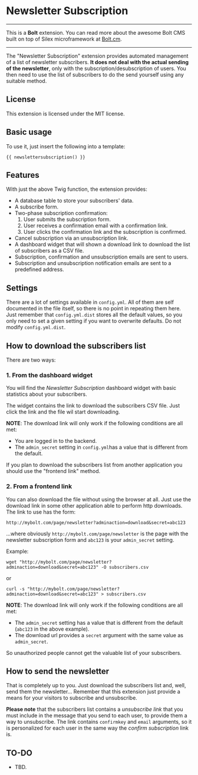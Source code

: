 Newsletter Subscription
=======================

---

This is a **Bolt** extension. You can read more about the awesome Bolt CMS built on top of Silex microframework at [Bolt.cm](http://bolt.cm).  

---

The "Newsletter Subscription" extension provides automated management of a list of newsletter subscribers. **It does not deal with the actual sending of the newsletter**, only with the subscription/desubscription of users. You then need to use the list of subscribers to do the send yourself using any suitable method. 

License
-------

This extension is licensed under the MIT license.


Basic usage
-----------

To use it, just insert the following into a template:

    {{ newslettersubscription() }}

    
Features
--------

With just the above Twig function, the extension provides:

- A database table to store your subscribers' data.
- A subscribe form.
- Two-phase subscription confirmation:
    1. User submits the subscription form.
    2. User receives a confirmation email with a confirmation link.
    3. User clicks the confirmation link and the subscription is confirmed.
- Cancel subscription via an unsubscription link.
- A dashboard widget that will shown a download link to download the list of subscribers as a CSV file.
- Subscription, confirmation and unsubscription emails are sent to users.
- Subscription and unsubscription notification emails are sent to a predefined address.    

Settings
--------

There are a lot of settings available in `config.yml`. All of them are self documented in the file itself, so there is no point in repeating them here. Just remember that `config.yml.dist` stores all the default values, so you only need to set a given setting if you want to overwrite defaults. Do not modify `config.yml.dist`.

How to download the subscribers list
------------------------------------

There are two ways:

### 1. From the dashboard widget

You will find the *Newsletter Subscription* dashboard widget with basic statistics about your subscribers. 

The widget contains the link to download the subscribers CSV file. Just click the link and the file wil start downloading.  

**NOTE**: The download link will only work if the following conditions are all met:

- You are logged in to the backend.
- The `admin_secret` setting in `config.yml`has a value that is different from the default.

If you plan to download the subscribers list from another application you should use the "frontend link" method. 

### 2. From a frontend link 

You can also download the file without using the browser at all. Just use the download link in some other application 
able to perform http downloads. The link to use has the form:

    http://mybolt.com/page/newsletter?adminaction=download&secret=abc123
    
...where obviously `http://mybolt.com/page/newsletter` is the page with the newsletter subscription form and `abc123` is your `admin_secret` setting. 

Example:

    wget "http://mybolt.com/page/newsletter?adminaction=download&secret=abc123" -O subscribers.csv  
    
or 

    curl -s "http://mybolt.com/page/newsletter?adminaction=download&secret=abc123" > subscribers.csv

**NOTE**: The download link will only work if the following conditions are all met:

- The `admin_secret` setting has a value that is different from the default (`abc123` in the above example).
- The download url provides a `secret` argument with the same value as `admin_secret`.

So unauthorized people cannot get the valuable list of your subscribers. 

How to send the newsletter
--------------------------

That is completely up to you. Just download the subscribers list and, well, send them the newsletter... Remember that this extension just provide a means for your visitors to subscribe and unsubscribe.

**Please note** that the subscribers list contains a *unsubscribe link* that you must include in the message that you send to each user, to provide them a way to unsubscribe. The link contains `confirmkey` and `email` arguments, so it is personalized for each user in the same way the *confirm subscription* link is. 


TO-DO
-----

- TBD.

 
     

